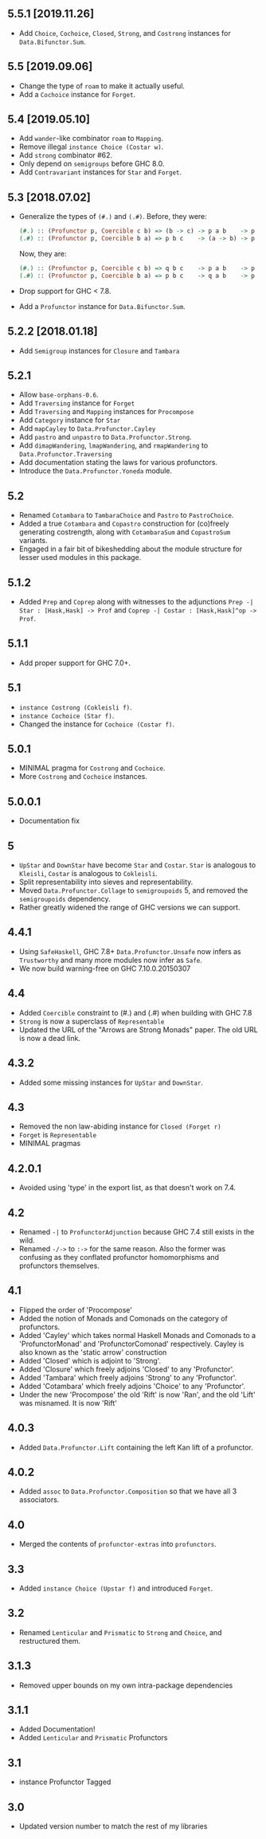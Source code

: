 5.5.1 [2019.11.26]
------------------
* Add `Choice`, `Cochoice`, `Closed`, `Strong`, and `Costrong` instances for
  `Data.Bifunctor.Sum`.

5.5 [2019.09.06]
----------------
* Change the type of `roam` to make it actually useful.
* Add a `Cochoice` instance for `Forget`.

5.4 [2019.05.10]
----------------
* Add `wander`-like combinator `roam` to `Mapping`.
* Remove illegal `instance Choice (Costar w)`.
* Add `strong` combinator #62.
* Only depend on `semigroups` before GHC 8.0.
* Add `Contravariant` instances for `Star` and `Forget`.

5.3 [2018.07.02]
----------------
* Generalize the types of `(#.)` and `(.#)`. Before, they were:

  ```haskell
  (#.) :: (Profunctor p, Coercible c b) => (b -> c) -> p a b    -> p a c
  (.#) :: (Profunctor p, Coercible b a) => p b c    -> (a -> b) -> p a c
  ```

  Now, they are:

  ```haskell
  (#.) :: (Profunctor p, Coercible c b) => q b c    -> p a b    -> p a c
  (.#) :: (Profunctor p, Coercible b a) => p b c    -> q a b    -> p a c
  ```
* Drop support for GHC < 7.8.
* Add a `Profunctor` instance for `Data.Bifunctor.Sum`.

5.2.2 [2018.01.18]
------------------
* Add `Semigroup` instances for `Closure` and `Tambara`

5.2.1
-----
* Allow `base-orphans-0.6`.
* Add `Traversing` instance for `Forget`
* Add `Traversing` and `Mapping` instances for `Procompose`
* Add `Category` instance for `Star`
* Add `mapCayley` to `Data.Profunctor.Cayley`
* Add `pastro` and `unpastro` to `Data.Profunctor.Strong`.
* Add `dimapWandering`, `lmapWandering`, and `rmapWandering` to `Data.Profunctor.Traversing`
* Add documentation stating the laws for various profunctors.
* Introduce the `Data.Profunctor.Yoneda` module.

5.2
---
* Renamed `Cotambara` to `TambaraChoice` and `Pastro` to `PastroChoice`.
* Added a true `Cotambara` and `Copastro` construction for (co)freely generating costrength, along with `CotambaraSum` and `CopastroSum` variants.
* Engaged in a fair bit of bikeshedding about the module structure for lesser used modules in this package.

5.1.2
-----
* Added `Prep` and `Coprep` along with witnesses to the adjunctions `Prep -| Star : [Hask,Hask] -> Prof` and `Coprep -| Costar : [Hask,Hask]^op -> Prof`.

5.1.1
-----
* Add proper support for GHC 7.0+.

5.1
---
* `instance Costrong (Cokleisli f)`.
* `instance Cochoice (Star f)`.
* Changed the instance for `Cochoice (Costar f)`.

5.0.1
-----
* MINIMAL pragma for `Costrong` and `Cochoice`.
* More `Costrong` and `Cochoice` instances.

5.0.0.1
-------
* Documentation fix

5
-
* `UpStar` and `DownStar` have become `Star` and `Costar`. `Star` is analogous to `Kleisli`, `Costar` is analogous to `Cokleisli`.
* Split representability into sieves and representability.
* Moved `Data.Profunctor.Collage` to `semigroupoids` 5, and removed the `semigroupoids` dependency.
* Rather greatly widened the range of GHC versions we can support.

4.4.1
-------
* Using `SafeHaskell`, GHC 7.8+ `Data.Profunctor.Unsafe` now infers as `Trustworthy` and
  many more modules now infer as `Safe`.
* We now build warning-free on GHC 7.10.0.20150307

4.4
-----
* Added `Coercible` constraint to (#.) and (.#) when building with GHC 7.8
* `Strong` is now a superclass of `Representable`
* Updated the URL of the "Arrows are Strong Monads" paper. The old URL is now a dead link.

4.3.2
-----
* Added some missing instances for `UpStar` and `DownStar`.

4.3
---
* Removed the non law-abiding instance for `Closed (Forget r)`
* `Forget` is `Representable`
* MINIMAL pragmas

4.2.0.1
-------
* Avoided using 'type' in the export list, as that doesn't work on 7.4.

4.2
---
* Renamed `-|` to `ProfunctorAdjunction` because GHC 7.4 still exists in the wild.
* Renamed `-/->` to `:->` for the same reason. Also the former was confusing as they conflated profunctor homomorphisms and profunctors themselves.

4.1
---
* Flipped the order of 'Procompose'
* Added the notion of Monads and Comonads on the category of profunctors.
* Added 'Cayley' which takes normal Haskell Monads and Comonads to a 'ProfunctorMonad' and 'ProfunctorComonad' respectively. Cayley is also known as the 'static arrow' construction
* Added 'Closed' which is adjoint to 'Strong'.
* Added 'Closure' which freely adjoins 'Closed' to any 'Profunctor'.
* Added 'Tambara' which freely adjoins 'Strong' to any 'Profunctor'.
* Added 'Cotambara' which freely adjoins 'Choice' to any 'Profunctor'.
* Under the new 'Procompose' the old 'Rift' is now 'Ran', and the old 'Lift' was misnamed. It is now 'Rift'

4.0.3
-----
* Added `Data.Profunctor.Lift` containing the left Kan lift of a profunctor.

4.0.2
-----
* Added `assoc` to `Data.Profunctor.Composition` so that we have all 3 associators.

4.0
---
* Merged the contents of `profunctor-extras` into `profunctors`.

3.3
---
* Added `instance Choice (Upstar f)` and introduced `Forget`.

3.2
---
* Renamed `Lenticular` and `Prismatic` to `Strong` and `Choice`, and restructured them.

3.1.3
-----
* Removed upper bounds on my own intra-package dependencies

3.1.1
-----
* Added Documentation!
* Added `Lenticular` and `Prismatic` Profunctors

3.1
---
* instance Profunctor Tagged

3.0
---
* Updated version number to match the rest of my libraries
